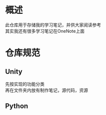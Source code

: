 # 概述
此仓库用于存储我的学习笔记，并供大家阅读参考  
其实我还有很多学习笔记在OneNote上面

# 仓库规范
## Unity
先按实现的功能分类  
再在文件夹内放有制作笔记，源代码，资源

## Python
